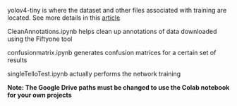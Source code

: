 yolov4-tiny is where the dataset and other files associated with training are located. See more details in this [article](https://medium.com/analytics-vidhya/train-a-custom-yolov4-tiny-object-detector-using-google-colab-b58be08c9593)

CleanAnnotations.ipynb helps clean up annotations of data downloaded using the Fiftyone tool

confusionmatrix.ipynb generates confusion matrices for a certain set of results

singleTelloTest.ipynb actually performs the network training

**Note: The Google Drive paths must be changed to use the Colab notebook for your own projects**

